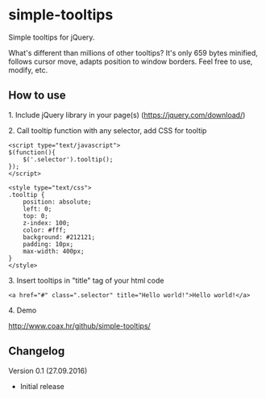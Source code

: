 simple-tooltips
========================

Simple tooltips for jQuery.

What's different than millions of other tooltips? It's only 659 bytes minified, follows cursor move, adapts position to window borders. Feel free to use, modify, etc.

How to use
-----
1\. Include jQuery library in your page(s) (https://jquery.com/download/)

2\. Call tooltip function with any selector, add CSS for tooltip
```
<script type="text/javascript">
$(function(){
	$('.selector').tooltip();
});
</script>

<style type="text/css">
.tooltip {
	position: absolute;
	left: 0;
	top: 0;
	z-index: 100;
	color: #fff;
	background: #212121;
	padding: 10px;
	max-width: 400px;
}
</style>
```

3\. Insert tooltips in "title" tag of your html code
```
<a href="#" class=".selector" title="Hello world!">Hello world!</a>
```

4\. Demo

http://www.coax.hr/github/simple-tooltips/

Changelog
-----
Version 0.1 (27.09.2016)
- Initial release
